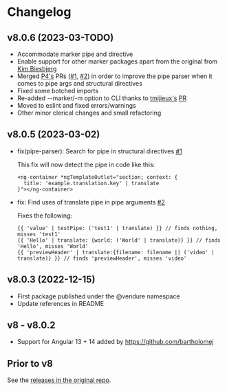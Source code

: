 # Changelog


## v8.0.6 (2023-03-TODO)

- Accommodate marker pipe and directive
- Enable support for other marker packages apart from the original from [Kim Biesbjerg](https://github.com/biesbjerg/ngx-translate-extract-marker)
- Merged [P4's](https://github.com/P4) PRs ([#1](https://github.com/vendure-ecommerce/ngx-translate-extract/pull/1), [#2](https://github.com/vendure-ecommerce/ngx-translate-extract/pull/2)) in order to improve the pipe parser when it comes to pipe args and structural directives
- Fixed some botched imports
- Re-added --marker/-m option to CLI thanks to [tmijieux's](https://github.com/tmijieux) [PR](https://github.com/colsen1991/ngx-translate-extract/pull/1)
- Moved to eslint and fixed errors/warnings
- Other minor clerical changes and small refactoring

## v8.0.5 (2023-03-02)

- fix(pipe-parser): Search for pipe in structural directives [#1](https://github.com/vendure-ecommerce/ngx-translate-extract/pull/1)

  This fix will now detect the pipe in code like this:

  ```
  <ng-container *ngTemplateOutlet="section; context: {
    title: 'example.translation.key' | translate
  }"></ng-container>
  ```

- fix: Find uses of translate pipe in pipe arguments [#2](https://github.com/vendure-ecommerce/ngx-translate-extract/pull/2)

  Fixes the following:


  ```angular2html
  {{ 'value' | testPipe: ('test1' | translate) }} // finds nothing, misses 'test1'
  {{ 'Hello' | translate: {world: ('World' | translate)} }} // finds 'Hello', misses 'World'
  {{ 'previewHeader' | translate:{filename: filename || ('video' | translate)} }} // finds 'previewHeader', misses 'video'
  ```

## v8.0.3 (2022-12-15)

- First package published under the @vendure namespace
- Update references in README

## v8 - v8.0.2

- Support for Angular 13 + 14 added by https://github.com/bartholomej

## Prior to v8

See the [releases in the original repo](https://github.com/biesbjerg/ngx-translate-extract/releases).
